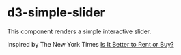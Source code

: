 # d3-simple-slider

This component renders a simple interactive slider.

Inspired by The New York Times [Is It Better to Rent or Buy?](https://www.nytimes.com/interactive/2014/upshot/buy-rent-calculator.html)
